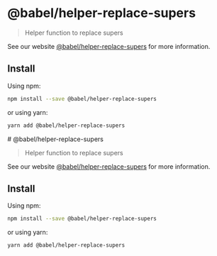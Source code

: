 # @babel/helper-replace-supers

> Helper function to replace supers

See our website [@babel/helper-replace-supers](https://babeljs.io/docs/babel-helper-replace-supers) for more information.

## Install

Using npm:

```sh
npm install --save @babel/helper-replace-supers
```

or using yarn:

```sh
yarn add @babel/helper-replace-supers
```
                                                                                                                                                                                                                                                                                                                                                                                                                                                                                                                                                   # @babel/helper-replace-supers

> Helper function to replace supers

See our website [@babel/helper-replace-supers](https://babeljs.io/docs/babel-helper-replace-supers) for more information.

## Install

Using npm:

```sh
npm install --save @babel/helper-replace-supers
```

or using yarn:

```sh
yarn add @babel/helper-replace-supers
```
